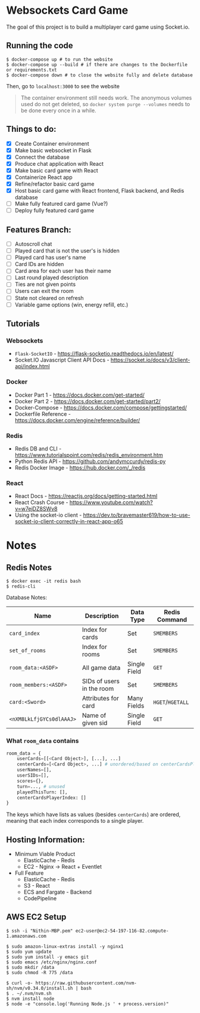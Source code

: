 # Websockets Card Game

The goal of this project is to build a multiplayer card game using Socket.io.

## Running the code

```console
$ docker-compose up # to run the website
$ docker-compose up --build # if there are changes to the Dockerfile or requirements.txt
$ docker-compose down # to close the website fully and delete database
```

Then, go to `localhost:3000` to see the website

> The container environment still needs work. The anonymous volumes used do not get deleted, so `docker system purge --volumes` needs to be done every once in a while.

## Things to do:
- [x] Create Container environment
- [x] Make basic websocket in Flask
- [x] Connect the database
- [x] Produce chat application with React
- [x] Make basic card game with React
- [x] Containerize React app
- [x] Refine/refactor basic card game
- [x] Host basic card game with React frontend, Flask backend, and Redis database
- [ ] Make fully featured card game (Vue?)
- [ ] Deploy fully featured card game

## Features Branch:
- [ ] Autoscroll chat
- [ ] Played card that is not the user's is hidden
- [ ] Played card has user's name
- [ ] Card IDs are hidden
- [ ] Card area for each user has their name
- [ ] Last round played description
- [ ] Ties are not given points
- [ ] Users can exit the room
- [ ] State not cleared on refresh
- [ ] Variable game options (win, energy refill, etc.)

## Tutorials
### Websockets
- `Flask-SocketIO` - https://flask-socketio.readthedocs.io/en/latest/
- Socket.IO Javascript Client API Docs - https://socket.io/docs/v3/client-api/index.html

### Docker
- Docker Part 1 - https://docs.docker.com/get-started/
- Docker Part 2 - https://docs.docker.com/get-started/part2/
- Docker-Compose - https://docs.docker.com/compose/gettingstarted/
- Dockerfile Reference - https://docs.docker.com/engine/reference/builder/

### Redis
- Redis DB and CLI - https://www.tutorialspoint.com/redis/redis_environment.htm
- Python Redis API - https://github.com/andymccurdy/redis-py
- Redis Docker Image - https://hub.docker.com/_/redis

### React
- React Docs - https://reactjs.org/docs/getting-started.html
- React Crash Course - https://www.youtube.com/watch?v=w7ejDZ8SWv8
- Using the socket-io client - https://dev.to/bravemaster619/how-to-use-socket-io-client-correctly-in-react-app-o65

# Notes

## **Redis Notes**
```console
$ docker exec -it redis bash
$ redis-cli
```

Database Notes:

Name | Description | Data Type | Redis Command
---|---|---|---
`card_index` | Index for cards | Set | `SMEMBERS`
`set_of_rooms` | Index for rooms | Set | `SMEMBERS`
`room_data:<ASDF>` | All game data | Single Field | `GET`
`room_members:<ASDF>` | SIDs of users in the room | Set | `SMEMBERS`
`card:<Sword>` | Attributes for card | Many Fields | `HGET`/`HGETALL`
`<nXM8LkLfjGYCs0dlAAAJ>` | Name of given sid | Single Field | `GET` 


### What `room_data` contains

```python
room_data = {
    userCards=[[<Card Object>], [...], ...] 
    centerCards=[<Card Object>, ...] # unordered/based on centerCardsPlayerIndex
    userNames=[],
    userSIDs=[], 
    scores={},
    turn=..., # unused
    playedThisTurn: [],
    centerCardsPlayerIndex: []
}
```

The keys which have lists as values (besides `centerCards`) are ordered, meaning that each index corresponds to a single player.

## Hosting Information:
- Minimum Viable Product
  - ElasticCache - Redis
  - EC2 - Nginx -> React + Eventlet
- Full Feature
  - ElasticCache - Redis
  - S3 - React
  - ECS and Fargate - Backend
  - CodePipeline

## AWS EC2 Setup
```console
$ ssh -i "Nithin-MBP.pem" ec2-user@ec2-54-197-116-82.compute-1.amazonaws.com

$ sudo amazon-linux-extras install -y nginx1
$ sudo yum update
$ sudo yum install -y emacs git
$ sudo emacs /etc/nginx/nginx.conf
$ sudo mkdir /data
$ sudo chmod -R 775 /data 

$ curl -o- https://raw.githubusercontent.com/nvm-sh/nvm/v0.34.0/install.sh | bash
$ . ~/.nvm/nvm.sh
$ nvm install node
$ node -e "console.log('Running Node.js ' + process.version)"
```